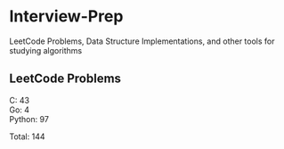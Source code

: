 # Interview-Prep
LeetCode Problems, Data Structure Implementations, and other tools for studying algorithms

## LeetCode Problems
C:      43<br/>
Go:     4<br/>
Python: 97<br/>

Total:  144
